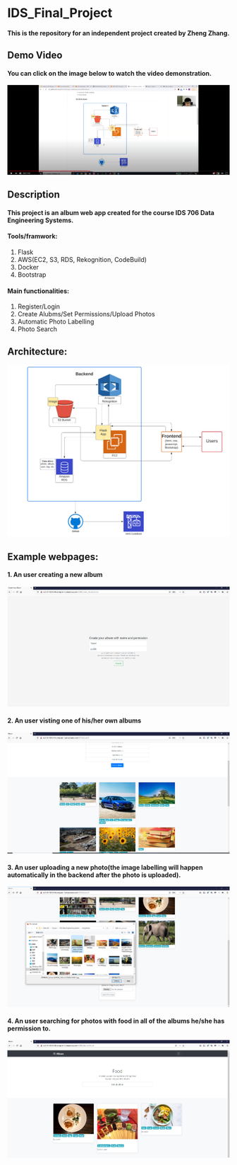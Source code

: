 # IDS_Final_Project
#### This is the repository for an independent project created by Zheng Zhang. 
## Demo Video
#### You can click on the image below to watch the video demonstration.
[![demo video](https://github.com/zzpsy/IDS_Final_Project_Public/blob/master/resource/youtube%20screenshot.png)](https://www.youtube.com/watch?v=3Xht7LwqyMQ "demo video")
## Description
#### This project is an album web app created for the course IDS 706 Data Engineering Systems.
#### Tools/framwork: 
1. Flask
2. AWS(EC2, S3, RDS, Rekognition, CodeBuild)
3. Docker
4. Bootstrap
#### Main functionalities: 
1. Register/Login
2. Create Alubms/Set Permissions/Upload Photos 
3. Automatic Photo Labelling
4. Photo Search
## Architecture:
![alt text](https://github.com/zzpsy/IDS_Final_Project_Public/blob/master/resource/architecture.png?raw=true)
## Example webpages:
#### 1. An user creating a new album
![alt text](https://github.com/zzpsy/IDS_Final_Project_Public/blob/master/resource/screenshot3.png?raw=true)
#### 2. An user visting one of his/her own albums
![alt text](https://github.com/zzpsy/IDS_Final_Project_Public/blob/master/resource/screenshot1.png?raw=true)
#### 3. An user uploading a new photo(the image labelling will happen automatically in the backend after the photo is uploaded).
![alt text](https://github.com/zzpsy/IDS_Final_Project_Public/blob/master/resource/screenshot4.png?raw=true)
#### 4. An user searching for photos with food in all of the albums he/she has permission to.
![alt text](https://github.com/zzpsy/IDS_Final_Project_Public/blob/master/resource/screenshot2.png?raw=true)
